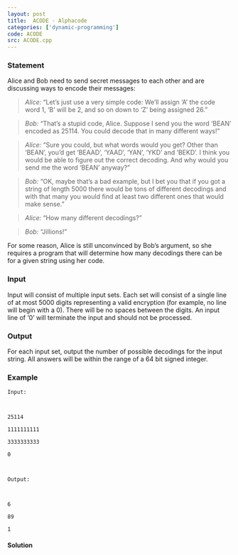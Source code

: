```yaml
---
layout: post
title:  ACODE - Alphacode
categories: ['dynamic-programming']
code: ACODE
src: ACODE.cpp
---
```


### **Statement**

Alice and Bob need to send secret messages to each other and are discussing
ways to encode their messages:

> _Alice:_ “Let’s just use a very simple code: We’ll assign ‘A’ the code word
1, ‘B’ will be 2, and so on down to ‘Z’ being assigned 26.”  
>

>

> _Bob:_ “That’s a stupid code, Alice. Suppose I send you the word ‘BEAN’
encoded as 25114. You could decode that in many different ways!”  
>

>

> _Alice:_ “Sure you could, but what words would you get? Other than ‘BEAN’,
you’d get ‘BEAAD’, ‘YAAD’, ‘YAN’, ‘YKD’ and ‘BEKD’. I think you would be able
to figure out the correct decoding. And why would you send me the word ‘BEAN’
anyway?”  
>

>

> _Bob:_ “OK, maybe that’s a bad example, but I bet you that if you got a
string of length 5000 there would be tons of different decodings and with that
many you would find at least two different ones that would make sense.”  
>

>

> _Alice:_ “How many different decodings?”  
>

>

> _Bob:_ “Jillions!”

For some reason, Alice is still unconvinced by Bob’s argument, so she requires
a program that will determine how many decodings there can be for a given
string using her code.

### Input

Input will consist of multiple input sets. Each set will consist of a single
line of at most 5000 digits representing a valid encryption (for example, no
line will begin with a 0). There will be no spaces between the digits. An
input line of ‘0’ will terminate the input and should not be processed.

### Output

For each input set, output the number of possible decodings for the input
string. All answers will be within the range of a 64 bit signed integer.

### Example

    
    
    Input:
    
    25114
    1111111111
    3333333333
    0
    
    Output:
    
    6
    89
    1
    



#### **Solution**



